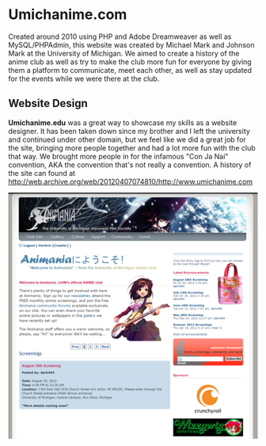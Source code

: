 # Umichanime.com

Created around 2010 using PHP and Adobe Dreamweaver as well as MySQL/PHPAdmin, this website was created by Michael Mark and Johnson Mark at the University of Michigan.  We aimed to create a history of the anime club as well as try to make the club more fun for everyone by giving them a platform to communicate, meet each other, as well as stay updated for the events while we were there at the club.

## Website Design

**Umichanime.edu** was a great way to showcase my skills as a website designer. It has been taken down since my brother and I left the university and continued under other domain, but we feel like we did a great job for the site, bringing more people together and had a lot more fun with the club that way.  We brought more people in for the infamous "Con Ja Nai" convention, AKA the convention that's not really a convention.  A history of the site can found at http://web.archive.org/web/20120407074810/http://www.umichanime.com

<img src="https://github.com/mrmark1998/animania/blob/master/images/umichanime.PNG">

